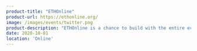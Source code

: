 ```yaml
---
product-title: "ETHOnline"
product-url: https://ethonline.org/
image: /images/events/twitter.png
product-description: "ETHOnline is a chance to build with the entire ecosystem at your back, with support from a huge community of mentors, sponsors, judges, developers, and more."  
date: 2020-10-01
location: 'Online'
---
```

